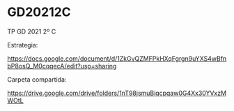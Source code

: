 # GD20212C
TP GD 2021 2º C


Estrategia:

https://docs.google.com/document/d/1ZkGvQZMFPkHXqFgrgn9uYXS4wBfnbP8osQ_M0cqqecA/edit?usp=sharing

Carpeta compartida: 

https://drive.google.com/drive/folders/1nT98jsmuBiqcpqaw0G4Xx30YVxzMWOtL